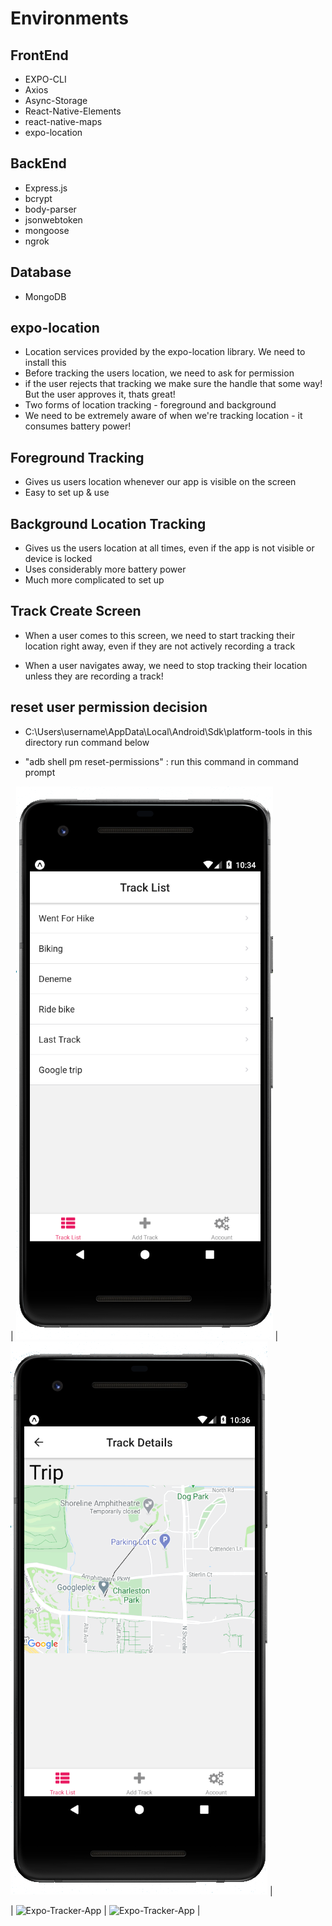 # Environments

## FrontEnd

- EXPO-CLI
- Axios
- Async-Storage
- React-Native-Elements
- react-native-maps
- expo-location

## BackEnd

- Express.js
- bcrypt
- body-parser
- jsonwebtoken
- mongoose
- ngrok

## Database

- MongoDB

## expo-location

- Location services provided by the expo-location library. We need to install this
- Before tracking the users location, we need to ask for permission
- if the user rejects that tracking we make sure the handle that some way! But the user approves it, thats great!
- Two forms of location tracking - foreground and background
- We need to be extremely aware of when we're tracking location - it consumes battery power!

## Foreground Tracking

- Gives us users location whenever our app is visible on the screen
- Easy to set up & use

## Background Location Tracking

- Gives us the users location at all times, even if the app is not visible or device is locked
- Uses considerably more battery power
- Much more complicated to set up

## Track Create Screen

- When a user comes to this screen, we need to start tracking their location right away, even if they are not actively recording a track

- When a user navigates away, we need to stop tracking their location unless they are recording a track!

## reset user permission decision

- C:\Users\username\AppData\Local\Android\Sdk\platform-tools in this directory run command below

- "adb shell pm reset-permissions" : run this command in command prompt

| ![Expo-Tracker-App](https://github.com/ahmetizgi84/Expo-Tracker-App/blob/master/screenshots/track_list.png?raw=true) | ![Expo-Tracker-App](https://github.com/ahmetizgi84/Expo-Tracker-App/blob/master/screenshots/track_detail.png?raw=true) |

| ![Expo-Tracker-App](https://github.com/ahmetizgi84/Expo-Tracker-App/blob/master/screenshots/start_tracking.png?raw=true) | ![Expo-Tracker-App](https://github.com/ahmetizgi84/Expo-Tracker-App/blob/master/screenshots/stop_tracking.png?raw=true) |
